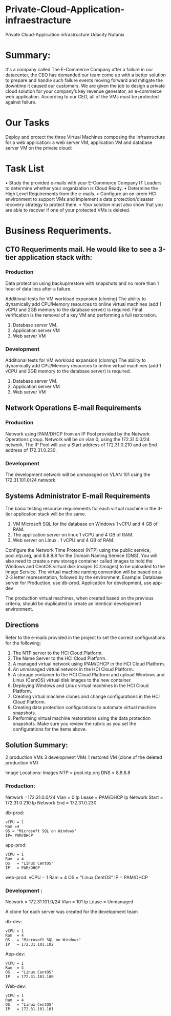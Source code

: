 # Private-Cloud-Application-infraestracture
Private Cloud-Application infrastructure Udacity Nutanix

# Summary:

It's a company called The E-Commerce Company after a failure in our datacenter, the CEO has demanded our team come up with a better solution to prepare and handle such failure events moving forward and mitigate the downtime it caused our customers. We are given the job to design a private cloud solution for your company’s key revenue generator, an e-commerce web application.
According to our CEO, all of the VMs must be protected against failure.

# Our Tasks

Deploy and protect the three Virtual Machines composing the infrastructure for a web application: a web server VM, application VM and database server VM on the private cloud:

# Task List

• Study the provided e-mails with your E-Commerce Company IT Leaders to determine whether your organization is Cloud Ready.
• Determine the High Level Requirements from the e-mails.
• Configure an on-prem HCI environment to support VMs and implement a data protection/disaster recovery strategy to protect them.
• Your solution must also show that you are able to recover if one of your protected VMs is deleted.


# Business Requeriments.


## CTO Requeriments mail. He would like to see a 3-tier application stack with:
### Production 

Data protection using backup/restore with snapshots and no more than 1 hour of data loss after a failure.

Additional tests for VM workload expansion (cloning)
The ability to dynamically add CPU/Memory resources to online virtual machines (add 1 vCPU and 2GB memory to the database server) is required. 
Final verification is the removal of a key VM and performing a full restoration.

1) Database server VM.
2) Application server VM 
3) Web server VM 


### Development 

Additional tests for VM workload expansion (cloning)
The ability to dynamically add CPU/Memory resources to online virtual machines (add 1 vCPU and 2GB memory to the database server) is required. 

1) Database server VM.
2) Application server VM 
3) Web server VM 


## Network Operations E-mail Requirements 

### Production 

Network using IPAM/DHCP from an IP Pool provided by the Network Operations group. 
Network will be on vlan 0, using the 172.31.0.0/24 network. 
The IP Pool will use a Start address of 172.31.0.210 and an End address of 172.31.0.230.

### Development

The development network will be unmanaged on VLAN 101 using the 172.31.101.0/24 network.


## Systems Administrator E-mail Requirements 

The basic testing resource requirements for each virtual machine in the 3-tier application stack will be the same.

1) VM Microsoft SQL for the database on Windows 
 1 vCPU and 4 GB of RAM. 
2) The application server  on linux 
 1 vCPU and 4 GB of RAM.
3) Web server on Linux .
 1 vCPU and 4 GB of RAM. 

 
Configure the Network Time Protocol (NTP) using the public service, pool.ntp.org, and 8.8.8.8 for the Domain Naming Service (DNS).
You will also need to create a new storage container called Images to hold the Windows and CentOS virtual disk images (C:\Images) to be uploaded to the Image Service.
The virtual machine naming convention will be based on a 2-3 letter representation, followed by the environment. Example: Database server for Production, use db-prod. Application for development, use app-dev

The production virtual machines, when created based on the previous criteria, should be duplicated to create an identical development environment.


## Directions

Refer to the e-mails provided in the project to set the correct configurations for the following:

1.	The NTP server to the HCI Cloud Platform.
2.	The Name Server to the HCI Cloud Platform.
3.	A managed virtual network using IPAM/DHCP in the HCI Cloud Platform.
4.	An unmanaged virtual network in the HCI Cloud Platform.
5.	A storage container to the HCI Cloud Platform and upload Windows and Linux (CentOS) virtual disk images to the new container.
6.	Deploying Windows and Linux virtual machines in the HCI Cloud Platform.
7.	Creating virtual machine clones and change configurations in the HCI Cloud Platform.
8.	Creating data protection configurations to automate virtual machine snapshots.
9.	Performing virtual machine restorations using the data protection snapshots.
Make sure you review the rubric as you set the configurations for the items above.


## Solution Summary:

2 production VMs
3 development VMs
1 restored VM (clone of the deleted production VM)

Image Locations: Images
NTP = pool.ntp.org
DNS = 8.8.8.8

### Production:

Network =172.31.0.0/24
Vlan     = 0
Ip Lease = PAM/DHCP
Ip Network Start = 172.31.0.210
Ip Network End = 172.31.0.230

db-prod:

    vCPU = 1
    Ram =4 
    OS = "Microsoft SQL on Windows"
    IP= PAM/DHCP

app-prod:

    vCPU = 1
    Ram  = 4
    OS   = "Linux CentOS"
    IP   = PAM/DHCP

web-prod:
    vCPU =  1
    Ram  =  4
    OS   = "Linux CentOS"
    IP   =  PAM/DHCP

### Development :

Network  = 172.31.101.0/24
Vlan     = 101
Ip Lease = Unmanaged

A clone for each server was created for the development team

db-dev:

    vCPU = 1
    Ram  = 4
    OS   = "Microsoft SQL on Windows"
    IP   = 172.31.101.102

App-dev:

    vCPU = 1
    Ram  = 4
    OS   = "Linux CentOS"
    IP   = 172.31.101.100

Web-dev:

    vCPU = 1
    Ram  = 4
    OS   = "Linux CentOS"
    IP   = 172.31.101.101


